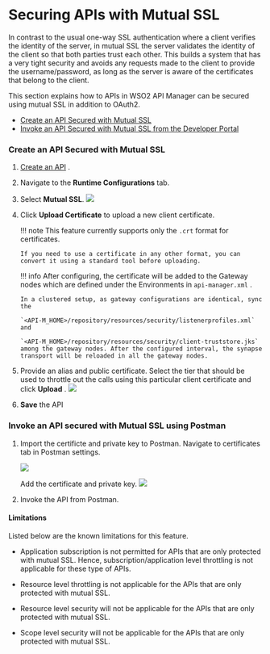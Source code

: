 # Securing APIs with Mutual SSL

In contrast to the usual one-way SSL authentication where a client verifies the identity of the server, in mutual SSL the server validates the identity of the client so that both parties trust each other. This builds a system that has a very tight security and avoids any requests made to the client to provide the username/password, as long as the server is aware of the certificates that belong to the client.

This section explains how to APIs in WSO2 API Manager can be secured using mutual SSL in addition to OAuth2.

-   [Create an API Secured with Mutual SSL](#SecuringAPIswithMutualSSL-CreateanAPISecuredwithMutualSSL)
-   [Invoke an API Secured with Mutual SSL from the Developer Portal](#SecuringAPIswithMutualSSL-InvokeanAPIsecuredwithMutualSSLfromtheDeveloperPortal)

### Create an API Secured with Mutual SSL

1.  [Create an API](/Learn/DesignAPI/CreateAPI/create-a-rest-api) .
2.  Navigate to the **Runtime Configurations** tab.
3.  Select **Mutual SSL**.
    ![]({{base_path}}/assets/img/Learn/enable-mutual-ssl.png)

4.  Click **Upload Certificate** to upload a new client certificate.
    
    !!! note
        This feature currently supports only the `.crt` format for certificates.

        If you need to use a certificate in any other format, you can convert it using a standard tool before uploading.


    !!! info
        After configuring, the certificate will be added to the Gateway nodes which are defined under the Environments in `api-manager.xml` . 
        
        In a clustered setup, as gateway configurations are identical, sync the 
        
        `<API-M_HOME>/repository/resources/security/listenerprofiles.xml` and 
        
        `<API-M_HOME>/repository/resources/security/client-truststore.jks` among the gateway nodes. After the configured interval, the synapse transport will be reloaded in all the gateway nodes.


5.  Provide an alias and public certificate. Select the tier that should be used to throttle out the calls using this particular client certificate and click **Upload** .
    ![]({{base_path}}/assets/img/Learn/upload-certificate.png)
    
6.  **Save** the API
    
### Invoke an API secured with Mutual SSL using Postman

1.  Import the certificte and private key to Postman. Navigate to certificates tab in Postman settings.
    
    ![]({{base_path}}/assets/img/Learn/add-certificate-to-postman.png)
    
    Add the certificate and private key.
    ![]({{base_path}}/assets/img/Learn/provide-crt-and-private-key.png)
    
2.  Invoke the API from Postman.

#### Limitations

Listed below are the known limitations for this feature.

-   Application subscription is not permitted for APIs that are only protected with mutual SSL. Hence, subscription/application level throttling is not applicable for these type of APIs.

-   Resource level throttling is not applicable for the APIs that are only protected with mutual SSL.

-   Resource level security will not be applicable for the APIs that are only protected with mutual SSL.

-   Scope level security will not be applicable for the APIs that are only protected with mutual SSL.
